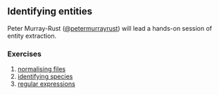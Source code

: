 ## Identifying entities

Peter Murray-Rust ([@petermurrayrust](https://twitter.com/petermurrayrust)) will lead a hands-on session of entity extraction.

### Exercises

1. [normalising files](https://github.com/ContentMine/WellcomeTrust-April2015/blob/master/sessions/02_ami/01_normalisation.md)
2. [identifying species](https://github.com/ContentMine/WellcomeTrust-April2015/blob/master/sessions/02_ami/02_species.md)
3. [regular expressions](https://github.com/ContentMine/WellcomeTrust-April2015/blob/master/sessions/02_ami/03_regex.md)

